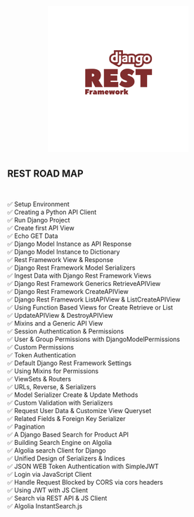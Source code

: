 <h1 align="center">
<img src="Images/drf.png" width="320"/>
</h1>



##  REST ROAD MAP
<br>

✅ Setup Environment <br>
✅ Creating a Python API Client <br>
✅ Run Django Project <br>
✅ Create first API View <br>
✅ Echo GET Data <br>
✅ Django Model Instance as API Response <br>
✅ Django Model Instance to Dictionary <br>
✅ Rest Framework View & Response <br>
✅ Django Rest Framework Model Serializers <br>
✅ Ingest Data with Django Rest Framework Views <br>
✅ Django Rest Framework Generics RetrieveAPIView <br>
✅ Django Rest Framework CreateAPIView <br>
✅ Django Rest Framework ListAPIView & ListCreateAPIView <br>
✅ Using Function Based Views for Create Retrieve or List <br>
✅ UpdateAPIView & DestroyAPIView <br>
✅ Mixins and a Generic API View <br>
✅ Session Authentication & Permissions <br>
✅ User & Group Permissions with DjangoModelPermissions <br>
✅ Custom Permissions <br>
✅ Token Authentication <br>
✅ Default Django Rest Framework Settings <br>
✅ Using Mixins for Permissions <br>
✅ ViewSets & Routers <br>
✅ URLs, Reverse, & Serializers <br>
✅ Model Serializer Create & Update Methods <br>
✅ Custom Validation with Serializers <br>
✅ Request User Data & Customize View Queryset <br>
✅ Related Fields & Foreign Key Serializer <br>
✅ Pagination <br>
✅ A Django Based Search for Product API <br>
✅ Building Search Engine on Algolia <br>
✅ Algolia search Client for Django <br>
✅ Unified Design of Serializers & Indices <br>
✅ JSON WEB Token Authentication with SimpleJWT <br>
✅ Login via JavaScript Client <br>
✅ Handle Request Blocked by CORS via cors headers <br>
✅ Using JWT with JS Client <br>
✅ Search via REST API & JS Client <br>
✅ Algolia InstantSearch.js
